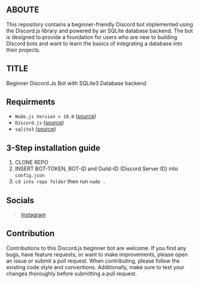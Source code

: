 
## ABOUTE 
This repository contains a beginner-friendly Discord bot implemented using the Discord.js library and powered by an SQLite database backend. The bot is designed to provide a foundation for users who are new to building Discord bots and want to learn the basics of integrating a database into their projects.


## TITLE
Beginner Discord.Js Bot with SQLite3 Database backend 

## Requirments
- `Node.js Version > 18.0` ([source](https://nodejs.org/en))
- `Discord.js` ([source](https://nodejs.org/en))
- `sqlite3` ([source](https://www.npmjs.com/package/sqlite3))

## 3-Step installation guide
1. CLONE REPO
2. INSERT BOT-TOKEN, BOT-ID and Guild-ID (Discord Server ID) into `config.json`
3. `cd into repo folder` then run `node .`

## Socials 
> [Instagram](https://www.instagram.com/essnce_dev/)

## Contribution 
Contributions to this Discord.js beginner bot are welcome. If you find any bugs, have feature requests, or want to make improvements, please open an issue or submit a pull request.
When contributing, please follow the existing code style and conventions. Additionally, make sure to test your changes thoroughly before submitting a pull request.
